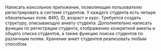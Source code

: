 Написать консольное приложение, позволяющее пользователю регистрировать в системе студентов. 
У каждого студента есть четыре обязательных поля: ФИО, ID, возраст и курс. 
Требуется создать структуру, описывающую анкету студента. 
Дополнительно написать функции по регистрации студента, отображению конкретной анкеты и общего списка студентов, 
а также функцию поиска студентов по различным полям. 
Хранение анкет студентов реализовать любым способом.

